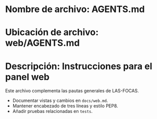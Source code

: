# Nombre de archivo: AGENTS.md
# Ubicación de archivo: web/AGENTS.md
# Descripción: Instrucciones para el panel web

Este archivo complementa las pautas generales de LAS-FOCAS.

- Documentar vistas y cambios en `docs/web.md`.
- Mantener encabezado de tres líneas y estilo PEP8.
- Añadir pruebas relacionadas en `tests`.
